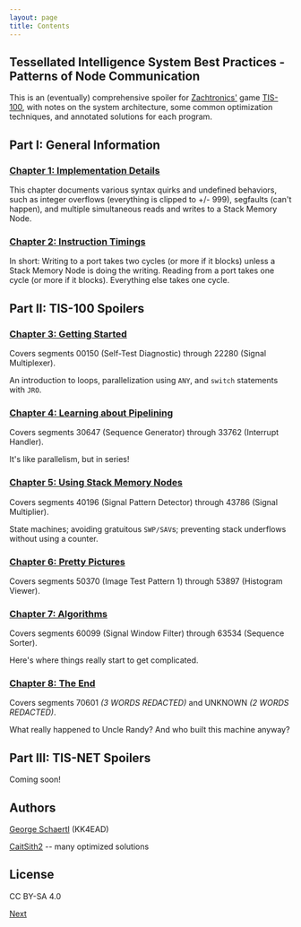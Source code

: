 ```yaml
---
layout: page
title: Contents
---
```


## Tessellated Intelligence System Best Practices - Patterns of Node Communication

This is an (eventually) comprehensive spoiler for [Zachtronics'](http://www.zachtronics.com/) game [TIS-100](http://www.zachtronics.com/tis-100/), with notes on the system architecture, some common optimization techniques, and annotated solutions for each program.

## Part I: General Information

### [Chapter 1: Implementation Details](chapter01.html)

This chapter documents various syntax quirks and undefined behaviors, such as integer overflows (everything is clipped to +/- 999), segfaults (can't happen), and multiple simultaneous reads and writes to a Stack Memory Node.

### [Chapter 2: Instruction Timings](chapter02.html)

In short: Writing to a port takes two cycles (or more if it blocks) unless a Stack Memory Node is doing the writing. Reading from a port takes one cycle (or more if it blocks). Everything else takes one cycle.

## Part II: TIS-100 Spoilers

### [Chapter 3: Getting Started](chapter03.html)

Covers segments 00150 (Self-Test Diagnostic) through 22280 (Signal Multiplexer).

An introduction to loops, parallelization using `ANY`, and `switch` statements with `JRO`.

### [Chapter 4: Learning about Pipelining](chapter04.html)

Covers segments 30647 (Sequence Generator) through 33762 (Interrupt Handler).

It's like parallelism, but in series!

### [Chapter 5: Using Stack Memory Nodes](chapter05.html)

Covers segments 40196 (Signal Pattern Detector) through 43786 (Signal Multiplier).

State machines; avoiding gratuitous `SWP/SAV`s; preventing stack underflows without using a counter.

### [Chapter 6: Pretty Pictures](chapter06.html)

Covers segments 50370 (Image Test Pattern 1) through 53897 (Histogram Viewer).

### [Chapter 7: Algorithms](chapter07.html)

Covers segments 60099 (Signal Window Filter) through 63534 (Sequence Sorter).

Here's where things really start to get complicated.

### [Chapter 8: The End](chapter08.html)

Covers segments 70601 *(3 WORDS REDACTED)* and UNKNOWN *(2 WORDS REDACTED)*.

What really happened to Uncle Randy? And who built this machine anyway?

## Part III: TIS-NET Spoilers

Coming soon!

## Authors

[George Schaertl](https://github.com/kk4ead) (KK4EAD)

[CaitSith2](https://github.com/CaitSith2) -- many optimized solutions

## License

CC BY-SA 4.0

[Next](chapter01.html)
